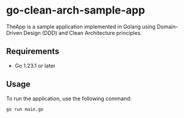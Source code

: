 # go-clean-arch-sample-app

TheApp is a sample application implemented in Golang using Domain-Driven Design (DDD) and Clean Architecture principles.

## Requirements

- Go 1.23.1 or later

## Usage

To run the application, use the following command:

```sh
go run main.go

```